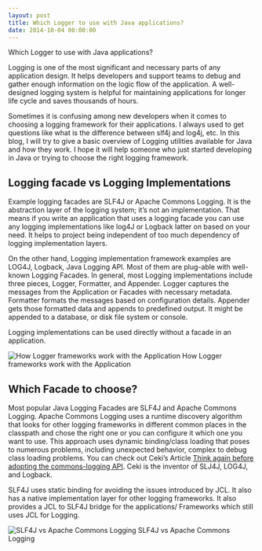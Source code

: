 ```yaml
---
layout: post
title: Which Logger to use with Java applications?
date: 2014-10-04 00:00:00
---
```


Which Logger to use with Java applications?

Logging is one of the most significant and necessary parts of any application design. It helps developers and support teams to debug and gather enough information on the logic flow of the application. A well-designed logging system is helpful for maintaining applications for longer life cycle and saves thousands of hours.

Sometimes it is confusing among new developers when it comes to choosing a logging framework for their applications. I always used to get questions like what is the difference between slf4j and log4j, etc. In this blog, I will try to give a basic overview of Logging utilities available for Java and how they work. I hope it will help someone who just started developing in Java or trying to choose the right logging framework.

## Logging facade vs Logging Implementations

Example logging facades are SLF4J or Apache Commons Logging. It is the abstraction layer of the logging system; it’s not an implementation. That means if you write an application that uses a logging facade you can use any logging implementations like log4J or Logback latter on based on your need. It helps to project being independent of too much dependency of logging implementation layers.

On the other hand, Logging implementation framework examples are LOG4J, Logback, Java Logging API. Most of them are plug-able with well-known Logging Facades. In general, most Logging implementations include three pieces, Logger, Formatter, and Appender. Logger captures the messages from the Application or Facades with necessary metadata. Formatter formats the messages based on configuration details. Appender gets those formatted data and appends to predefined output. It might be appended to a database, or disk file system or console.

Logging implementations can be used directly without a facade in an application.

![]({{site.baseurl}}/images/2014-10-04-logging.png "How Logger frameworks work with the Application")
How Logger frameworks work with the Application

## Which Facade to choose?

Most popular Java Logging Facades are SLF4J and Apache Commons Logging. Apache Commons Logging uses a runtime discovery algorithm that looks for other logging frameworks in different common places in the classpath and chose the right one or you can configure it which one you want to use. This approach uses dynamic binding/class loading that poses to numerous problems, including unexpected behavior, complex to debug class loading problems.
You can check out Ceki’s Article [Think again before adopting the commons-logging API][cekis-article]. Ceki is the inventor of SLJ4J, LOG4J, and Logback.

SLF4J uses static binding for avoiding the issues introduced by JCL. It also has a native implementation layer for other logging frameworks. It also provides a JCL to SLF4J bridge for the applications/ Frameworks which still uses JCL for Logging.

![]({{site.baseurl}}/images/2014-10-04-slf4jvsacl.png "SLF4J vs Apache Commons Logging")
SLF4J vs Apache Commons Logging

[cekis-article]: http://articles.qos.ch/thinkAgain.html